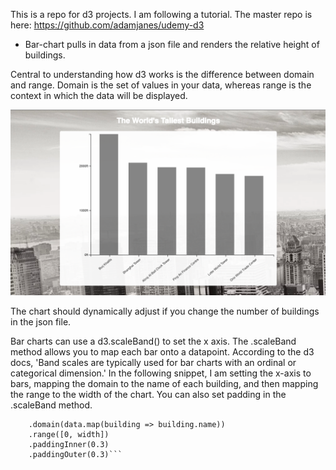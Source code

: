 This is a repo for d3 projects.
I am following a tutorial. The master repo is here: https://github.com/adamjanes/udemy-d3

* Bar-chart pulls in data from a json file and renders the relative height of buildings.

Central to understanding how d3 works is the difference between domain and range. Domain is the set of values in your data, whereas range is the context in which the data will be displayed. 

![screen shot of bar-chart](bar-chart.png)

The chart should dynamically adjust if you change the number of buildings in the json file.

Bar charts can use a d3.scaleBand() to set the x axis. The .scaleBand method allows you to map each bar onto a datapoint. According to the d3 docs, 'Band scales are typically used for bar charts with an ordinal or categorical dimension.' In the following snippet, I am setting the x-axis to bars, mapping the domain to the name of each building, and then mapping the range to the width of the chart. You can also set padding in the .scaleBand method.

```const x = d3.scaleBand()
    .domain(data.map(building => building.name))
    .range([0, width])
    .paddingInner(0.3)
    .paddingOuter(0.3)```